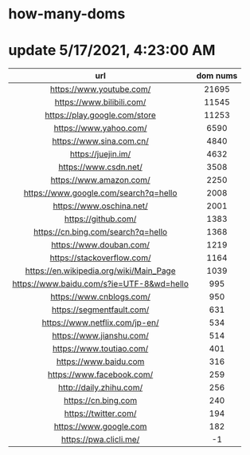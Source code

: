 # how-many-doms

# update 5/17/2021, 4:23:00 AM

url | dom nums
:-: | :-:
https://www.youtube.com/ | 21695
https://www.bilibili.com/ | 11545
https://play.google.com/store | 11253
https://www.yahoo.com/ | 6590
https://www.sina.com.cn/ | 4840
https://juejin.im/ | 4632
https://www.csdn.net/ | 3508
https://www.amazon.com/ | 2250
https://www.google.com/search?q=hello | 2008
https://www.oschina.net/ | 2001
https://github.com/ | 1383
https://cn.bing.com/search?q=hello | 1368
https://www.douban.com/ | 1219
https://stackoverflow.com/ | 1164
https://en.wikipedia.org/wiki/Main_Page | 1039
https://www.baidu.com/s?ie=UTF-8&wd=hello | 995
https://www.cnblogs.com/ | 950
https://segmentfault.com/ | 631
https://www.netflix.com/jp-en/ | 534
https://www.jianshu.com/ | 514
https://www.toutiao.com/ | 401
https://www.baidu.com | 316
https://www.facebook.com/ | 259
http://daily.zhihu.com/ | 256
https://cn.bing.com | 240
https://twitter.com/ | 194
https://www.google.com | 182
https://pwa.clicli.me/ | -1
